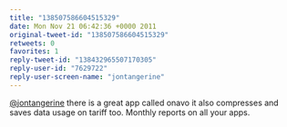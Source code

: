 ```yaml
---
title: "138507586604515329"
date: Mon Nov 21 06:42:36 +0000 2011
original-tweet-id: "138507586604515329"
retweets: 0
favorites: 1
reply-tweet-id: "138432965507170305"
reply-user-id: "7629722"
reply-user-screen-name: "jontangerine"
---
```

<a href="https://twitter.com/jontangerine">@jontangerine</a> there is a great app called onavo it also compresses and saves data usage on tariff too. Monthly reports on all your apps.
